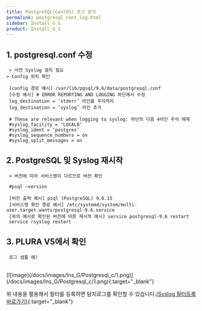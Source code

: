 ```yaml
---
title: PostgreSQL(CentOS) 로그 분석
permalink: postgresql_cent_log.html
sidebar: Install_G_S
product: Install_G_S
---
```



## 1. postgresql.conf 수정

     > 사전 Syslog 설치 필요
    > Config 위치 확인

     [config 경로 예시] /var/lib/pgsql/9.6/data/postgresql.conf
     [수정 예시] # ERROR REPORTING AND LOGGING 하단에서 수정
     log_destination = ‘stderr’ 라인을 주석처리
     log_destination = ‘syslog’ 라인 추가

     # These are relevant when logging to syslog: 하단의 다음 4라인 주석 해제
     #syslog_facility = ‘LOCAL0’
     #syslog_ident = ‘postgres’
     #syslog_sequence_numbers = on
     #syslog_split_messages = on

## 2. PostgreSQL 및 Syslog 재시작

     > 버전에 따라 서비스명이 다르므로 버전 확인

     #psql –version

     [버전 출력 예시] psql (PostgreSQL) 9.6.15
     [서비스명 확인 경로 예시] /etc/systemd/system/multi-user.target.wants/postgresql-9.6.service
     [위의 예시로 확인된 버전에 따른 재시작 예시] service postgresql-9.6 restart
     service rsyslog restart

## 3. PLURA V5에서 확인

     로그 샘플 예)

<br />    
[![image](/docs/images/Ins_G/Postgresql_c/1.png)](/docs/images/Ins_G/Postgresql_c/1.png){:target="_blank"}
<br />

위 내용을 활용해서 필터를 등록하면 탐지로그를 확인할 수 있습니다.[(Syslog 필터등록 바로가기)](https://qubitsec.github.io/f_regi_syslog.html){:target="_blank"}